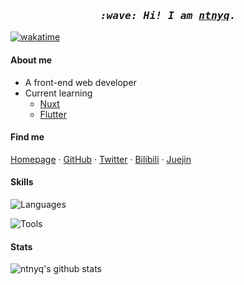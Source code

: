 <h3 align="center">
  <i>
    <samp>
      :wave: Hi! I am <a href="https://ntnyq.com" target="_blank"><ins>ntnyq</ins></a>.
    </samp>
  </i>
</h3>

[![wakatime](https://wakatime.com/badge/user/79d45fbd-b519-4968-925f-64dbdf0f5186.svg)](https://wakatime.com/@79d45fbd-b519-4968-925f-64dbdf0f5186)

#### About me

- A front-end web developer
- Current learning
  - [Nuxt](https://nuxt.com/)
  - [Flutter](https://flutter.dev)

#### Find me

[Homepage](https://ntnyq.com) · [GitHub](https://github.com/ntnyq) · [Twitter](https://twitter.com/ntnyq) · [Bilibili](https://space.bilibili.com/40199161) · [Juejin](https://juejin.cn/user/1591748566717591)

#### Skills

![Languages](https://skillicons.dev/icons?i=html,css,js,ts,sass,vue,nuxt,nodejs,jquery,md,pinia,flutter,pug&theme=light)

![Tools](https://skillicons.dev/icons?i=npm,vscode,vite,webpack,rollupjs,gulp,vitest,vercel,github,bash,git,yarn,pnpm&theme=light)

#### Stats

<img src="https://github-readme-stats.vercel.app/api?username=ntnyq&show_icons=true&theme=vue&include_all_commits=true&count_private=true" alt="ntnyq's github stats" >
